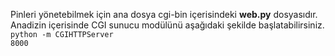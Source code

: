 Pinleri yönetebilmek için ana dosya cgi-bin içerisindeki <b>web.py</b> dosyasıdır.<br>
Anadizin içerisinde CGI sunucu modülünü aşağıdaki şekilde başlatabilirsiniz.<br>
<code>python -m CGIHTTPServer 8000</code>

